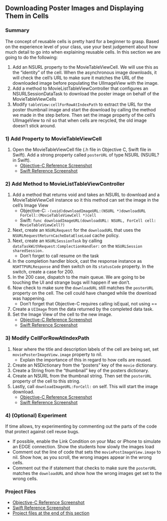 ## Downloading Poster Images and Displaying Them in Cells

### Summary
The concept of reusable cells is pretty hard for a beginner to grasp. Based on the experience level of your class, use your best judgement about how much detail to go into when explaining reusable cells. In this section we are going to do the following:

1. Add an NSURL property to the MovieTableViewCell. We will use this as the “identity” of the cell. When the asynchronous image downloads, it will check the cell’s URL to make sure it matches the URL of the downloaded image before populating the UIImageView with the image.
1. Add a method to MovieListTableViewController that configures an NSURLSessionDataTask to download the poster image on behalf of the MovieTableViewCells
1. Modify ```tableView:cellForRowAtIndexPath``` to extract the URL for the poster thumbnail image and start the download by calling the method we made in the step before. Then set the image property of the cell’s UIImageView to nil so that when cells are recycled, the old image doesn’t stick around.

### 1) Add Property to MovieTableViewCell
1. Open the MovieTableViewCell file (.h file in Objective C, Swift file in Swift). Add a strong property called ```posterURL``` of type NSURL (NSURL? in Swift).
	* [Objective-C Reference Screenshot](/ImagesForGuide/imageDownload01_objc.png)
	* [Swift Reference Screenshot](/ImagesForGuide/imageDownload01_swift.png)

### 2) Add Method to MovieListTableViewController
1. Add a method that returns void and takes an NSURL to download and a MovieTableViewCell instance so it this method can set the image in the cell’s Image View
	* Objective-C: ```-(void)downloadImageURL:(NSURL *)downloadURL ForCell:(MovieTableViewCell *)cell```
	* Swift: ```func downloadImageURL(downloadURL: NSURL, ForCell cell: MovieTableViewCell?)```
1. Next, create an ```NSURLRequest``` for the ```downloadURL``` that uses the ```NSURLRequestReturnCacheDataElseLoad``` cache policy.
1. Next, create an ```NSURLSessionTask``` by calling ```dataTaskWithRequest:ComplectionHandler:``` on the ```NSURLSession sharedSession.```
	* Don’t forget to call resume on the task
1. In the completion handler block, cast the response instance as ```NSHTTPURLResponse``` and then switch on its ```statusCode``` property. In the switch, create a case for 200.
1. In the 200 case, dispatch to the main queue. We are going to be touching the UI and strange bugs will happen if we don’t.
1. Now check to make sure the ```downloadURL``` still matches the ```posterURL``` property on the cell. The cell could have changed while the download was happening.
	* Don’t forget that Objective-C requires calling isEqual, not using ==
1. Create a ```UIImage``` from the data returned by the completed data task.
1. Set the Image View of the cell to the new image.
	* [Objective-C Reference Screenshot](/ImagesForGuide/imageDownload02_objc.png)
	* [Swift Reference Screenshot](/ImagesForGuide/imageDownload02_swift.png)

### 3) Modify CellForRowAtIndexPath
1. Near where the title and description labels of the cell are being set, set ```moviePosterImageView.image``` property to nil.
	* Explain the importance of this in regard to how cells are reused.
1. Create an NSDictionary from the “posters” key of the ```movie``` dictionary.
1. Create a String from the “thumbnail” key of the posters dictionary.
1. Create an NSURL from the thumbnail string. Then set the ```posterURL``` property of the cell to this string.
1. Lastly, call ```downloadImageURL:ForCell:``` on self. This will start the image download.
	* [Objective-C Reference Screenshot](/ImagesForGuide/imageDownload03_objc.png)
	* [Swift Reference Screenshot](/ImagesForGuide/imageDownload03_swift.png)

### 4) (Optional) Experiment
If time allows, try experimenting by commenting out the parts of the code that protect against cell reuse bugs.

* If possible, enable the Link Condition on your Mac or iPhone to simulate an EDGE connection. Show the students how slowly the images load
* Comment out the line of code that sets the ```moviePostImageView.image``` to nil. Show how, as you scroll, the wrong images appear in the wrong cells.
* Comment out the if statement that checks to make sure the ```posterURL``` matches the ```downloadURL``` and show how the wrong images get set to the wrong cells.

### Project Files
* [Objective-C Reference Screenshot](/ImagesForGuide/imageDownload04_objc.png)
* [Swift Reference Screenshot](/ImagesForGuide/imageDownload04_swift.png)
* [Project files at the end of this section](http://github.com/mobilebridge/iosbridge-rottentomatoes/releases/tag/v0.5-ImagesSectionDone)